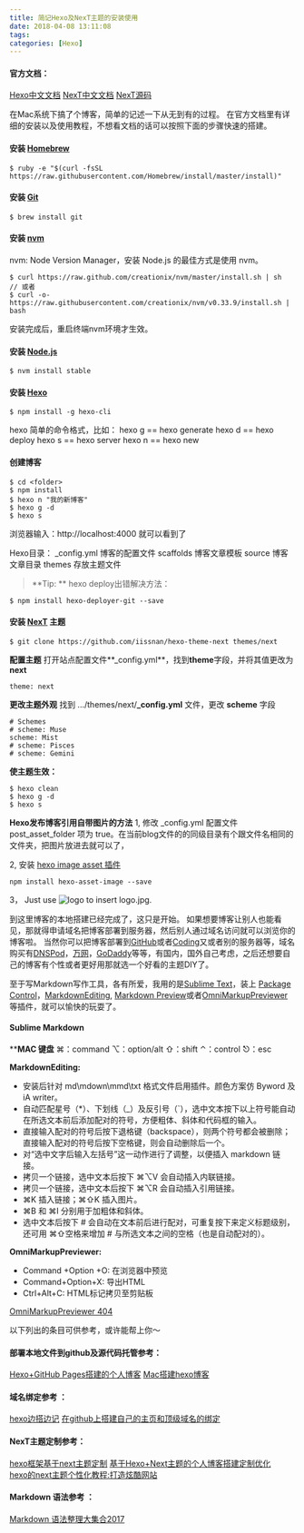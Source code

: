 ```yaml
---
title: 简记Hexo及NexT主题的安装使用
date: 2018-04-08 13:11:08
tags:
categories: [Hexo]
---
```

#### 官方文档：
[Hexo中文文档][1]
[NexT中文文档][2]
[NexT源码][3]

在Mac系统下搞了个博客，简单的记述一下从无到有的过程。
在官方文档里有详细的安装以及使用教程，不想看文档的话可以按照下面的步骤快速的搭建。

#### 安装 [Homebrew][16]
```
$ ruby -e "$(curl -fsSL https://raw.githubusercontent.com/Homebrew/install/master/install)"
```
#### 安装 [Git][17]
```
$ brew install git
```

#### 安装 [nvm][18]
nvm: Node Version Manager，安装 Node.js 的最佳方式是使用 nvm。
```
$ curl https://raw.github.com/creationix/nvm/master/install.sh | sh
// 或者
$ curl -o- https://raw.githubusercontent.com/creationix/nvm/v0.33.9/install.sh | bash
```
安装完成后，重启终端nvm环境才生效。

#### 安装 [Node.js][19]
```
$ nvm install stable
```

#### 安装 [Hexo][20]
```
$ npm install -g hexo-cli
```
hexo 简单的命令格式，比如：
hexo g == hexo generate
hexo d == hexo deploy
hexo s == hexo server
hexo n == hexo new

#### 创建博客
```$ hexo init <folder>
$ cd <folder>
$ npm install
$ hexo n "我的新博客"
$ hexo g -d
$ hexo s
```
浏览器输入：http://localhost:4000 就可以看到了

Hexo目录：
_config.yml  博客的配置文件
scaffolds      博客文章模板
source          博客文章目录
themes        存放主题文件

>**Tip: ** hexo deploy出错解决方法：

```
$ npm install hexo-deployer-git --save
```

#### 安装 [NexT][3] 主题
```
$ git clone https://github.com/iissnan/hexo-theme-next themes/next
```

**配置主题**
打开站点配置文件**_config.yml**，找到**theme**字段，并将其值更改为**next**
```
theme: next
```

**更改主题外观**
找到 .../themes/next/**_config.yml** 文件，更改 **scheme** 字段
```
# Schemes
# scheme: Muse
scheme: Mist
# scheme: Pisces
# scheme: Gemini
```

**使主题生效：**
```
$ hexo clean
$ hexo g -d
$ hexo s
```

**Hexo发布博客引用自带图片的方法**
1, 修改 _config.yml 配置文件 post_asset_folder 项为 true。在当前blog文件的的同级目录有个跟文件名相同的文件夹，把图片放进去就可以了，

2, 安装 [hexo image asset 插件][HexoImageAsset插件]
```
npm install hexo-asset-image --save
```

3， Just use ![logo](logo.jpg) to insert logo.jpg.

到这里博客的本地搭建已经完成了，这只是开始。
如果想要博客让别人也能看见，那就得申请域名把博客部署到服务器，然后别人通过域名访问就可以浏览你的博客啦。
当然你可以把博客部署到[GitHub][11]或者[Coding][12]又或者别的服务器等，域名购买有[DNSPod][13]，[万网][14]，[GoDaddy][15]等等，有国内，国外自己考虑，之后还想要自己的博客有个性或者更好用那就选一个好看的主题DIY了。

至于写Markdown写作工具，各有所爱，我用的是[Sublime Text][21]，装上 [Package Control][22]，[Markdown​Editing][23],  [Markdown Preview][24]或者[Omni​Markup​Previewer][24] 等插件，就可以愉快的玩耍了。

#### Sublime Markdown

****MAC 键盘**
⌘：command
⌥：option/alt
⇧：shift
⌃：control
⎋：esc

**MarkdownEditing:**
- 安装后针对 md\mdown\mmd\txt 格式文件启用插件。颜色方案仿 Byword 及 iA writer。
- 自动匹配星号（*）、下划线（_）及反引号（`），选中文本按下以上符号能自动在所选文本前后添加配对的符号，方便粗体、斜体和代码框的输入。
- 直接输入配对的符号后按下退格键（backspace），则两个符号都会被删除；直接输入配对的符号后按下空格键，则会自动删除后一个。
- 对“选中文字后输入左括号”这一动作进行了调整，以便插入 markdown 链接。
- 拷贝一个链接，选中文本后按下 ⌘⌥V 会自动插入内联链接。
- 拷贝一个链接，选中文本后按下 ⌘⌥R 会自动插入引用链接。
- ⌘K 插入链接；⌘⇧K 插入图片。
- ⌘B 和 ⌘I 分别用于加粗体和斜体。
- 选中文本后按下 # 会自动在文本前后进行配对，可重复按下来定义标题级别，还可用 ⌘⇧空格来增加 # 与所选文本之间的空格（也是自动配对的）。

**OmniMarkupPreviewer:**
- Command +Option +O: 在浏览器中预览
- Command+Option+X: 导出HTML
- Ctrl+Alt+C: HTML标记拷贝至剪贴板

[OmniMarkupPreviewer 404][Omnimarkuppreviewer404]

以下列出的条目可供参考，或许能帮上你～

#### 部署本地文件到github及源代码托管参考：
[Hexo+GitHub Pages搭建的个人博客][4] 
[Mac搭建hexo博客][5]

#### 域名绑定参考 ：
[hexo边搭边记][6]
[在github上搭建自己的主页和顶级域名的绑定][7]

#### NexT主题定制参考：
[hexo框架基于next主题定制][8]
[基于Hexo+Next主题的个人博客搭建定制优化][9]   
[hexo的next主题个性化教程:打造炫酷网站][10] 

#### Markdown 语法参考 ：
[Markdown 语法整理大集合2017][25]

[1]: https://hexo.io/zh-cn/
[2]: http://theme-next.iissnan.com/getting-started.html
[3]: https://github.com/iissnan/hexo-theme-next
[4]: http://www.aisun.org/2017/09/hexo+github+pages/index.html
[5]: https://depthlove.github.io/2015/06/12/use-hexo-create-blog-in-mac/index.html
[6]: http://blog.sunnyxx.com/2014/02/27/hexo_startup/
[7]: https://blog.csdn.net/tyro_java/article/details/51348477
[8]: http://www.aisun.org/2017/10/hexo-next+dingzhi/index.html
[9]: https://blog.csdn.net/miaoqiucheng/article/details/72794165
[10]: http://shenzekun.cn/hexo%E7%9A%84next%E4%B8%BB%E9%A2%98%E4%B8%AA%E6%80%A7%E5%8C%96%E9%85%8D%E7%BD%AE%E6%95%99%E7%A8%8B.html
[11]: https://github.com/
[12]: https://coding.net/
[13]: https://www.dnspod.cn/
[14]: https://wanwang.aliyun.com/
[15]: https://sg.godaddy.com/
[16]: https://brew.sh/
[17]: https://git-scm.com/
[18]: https://github.com/creationix/nvm
[19]: https://nodejs.org/en/
[20]: https://hexo.io/
[21]: https://www.sublimetext.com/
[22]: https://packagecontrol.io/
[23]: https://packagecontrol.io/packages/MarkdownEditing
[24]: https://packagecontrol.io/packages/Markdown%20Preview
[24]: https://packagecontrol.io/packages/OmniMarkupPreviewer
[25]: https://www.jianshu.com/p/b03a8d7b1719
[Omnimarkuppreviewer404]: https://stackoverflow.com/questions/35798823/omnimarkuppreviewer-404
[HexoImageAsset插件]: https://github.com/CodeFalling/hexo-asset-image
